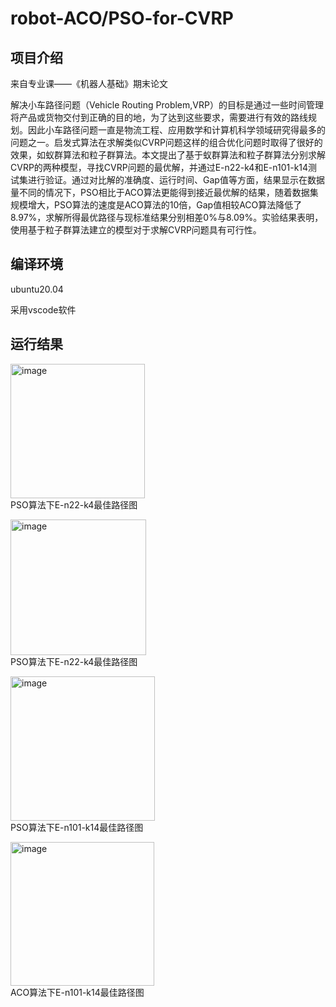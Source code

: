 # robot-ACO/PSO-for-CVRP

## 项目介绍

来自专业课——《机器人基础》期末论文

解决小车路径问题（Vehicle Routing Problem,VRP）的目标是通过一些时间管理将产品或货物交付到正确的目的地，为了达到这些要求，需要进行有效的路线规划。因此小车路径问题一直是物流工程、应用数学和计算机科学领域研究得最多的问题之一。启发式算法在求解类似CVRP问题这样的组合优化问题时取得了很好的效果，如蚁群算法和粒子群算法。本文提出了基于蚁群算法和粒子群算法分别求解CVRP的两种模型，寻找CVRP问题的最优解，并通过E-n22-k4和E-n101-k14测试集进行验证。通过对比解的准确度、运行时间、Gap值等方面，结果显示在数据量不同的情况下，PSO相比于ACO算法更能得到接近最优解的结果，随着数据集规模增大，PSO算法的速度是ACO算法的10倍，Gap值相较ACO算法降低了8.97%，求解所得最优路径与现标准结果分别相差0%与8.09%。实验结果表明，使用基于粒子群算法建立的模型对于求解CVRP问题具有可行性。 

## 编译环境

ubuntu20.04

采用vscode软件

## 运行结果
<img width="215" alt="image" src="https://github.com/ckxSh4ron/robot-ACO-PSO-for-CVRP/assets/138695155/dc9f0151-57d3-4d6d-9600-454a63769ede">  \
PSO算法下E-n22-k4最佳路径图

<img width="217" alt="image" src="https://github.com/ckxSh4ron/robot-ACO-PSO-for-CVRP/assets/138695155/b12df01e-c8d1-4221-8694-e614484d61fc">  \
PSO算法下E-n22-k4最佳路径图

<img width="231" alt="image" src="https://github.com/ckxSh4ron/robot-ACO-PSO-for-CVRP/assets/138695155/445e89db-3e0d-4172-aeb6-7d89ac8b83a9">  \
PSO算法下E-n101-k14最佳路径图

<img width="230" alt="image" src="https://github.com/ckxSh4ron/robot-ACO-PSO-for-CVRP/assets/138695155/dc1b3721-814b-4393-b086-0c387bef79d4">  \
ACO算法下E-n101-k14最佳路径图
